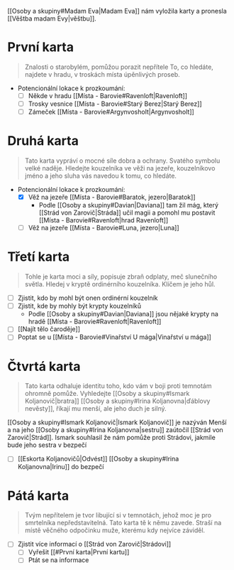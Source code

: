[[Osoby a skupiny#Madam Eva|Madam Eva]] nám vyložila karty a pronesla [[Věštba madam Evy|věštbu]].

# První karta
> Znalosti o starobylém, pomůžou porazit nepřítele
> To, co hledáte, najdete v hradu, v troskách místa úpěnlivých proseb.

- Potencionální lokace k prozkoumání:
	- [ ] Někde v hradu [[Místa - Barovie#Ravenloft|Ravenloft]]
	- [ ] Trosky vesnice [[Místa - Barovie#Starý Berez|Starý Berez]]
	- [ ] Zámeček [[Místa - Barovie#Argynvosholt|Argynvosholt]]
# Druhá karta
> Tato karta vypráví o mocné síle dobra a ochrany. Svatého symbolu velké naděje.
> Hledejte kouzelníka ve věži na jezeře, kouzelníkovo jméno a jeho sluha vás navedou k tomu, co hledáte.

- Potencionální lokace k prozkoumání:
	- [x] Věž na jezeře [[Místa - Barovie#Baratok, jezero|Baratok]]
		- Podle [[Osoby a skupiny#Davian|Daviana]] tam žil mág, který [[Strád von Zarovič|Stráda]] učil magii a pomohl mu postavit [[Místa - Barovie#Ravenloft|hrad Ravenloft]]
	- [ ] Věž na jezeře [[Místa - Barovie#Luna, jezero|Luna]]
# Třetí karta
> Tohle je karta moci a síly, popisuje zbraň odplaty, meč slunečního světla.
> Hledej v kryptě ordinérního kouzelníka. Klíčem je jeho hůl.

- [ ] Zjistit, kdo by mohl být onen ordinérní kouzelník
- [ ] Zjistit, kde by mohly být krypty kouzelníků
	- Podle [[Osoby a skupiny#Davian|Daviana]] jsou nějaké krypty na hradě [[Místa - Barovie#Ravenloft|Ravenloft]]
- [ ] [[Najít tělo čaroděje]]
- [ ] Poptat se u [[Místa - Barovie#Vinařství U mága|Vinařství u mága]]
# Čtvrtá karta
> Tato karta odhaluje identitu toho, kdo vám v boji proti temnotám ohromně pomůže.
> Vyhledejte [[Osoby a skupiny#Ismark Koljanovič|bratra]] [[Osoby a skupiny#Irina Koljanovna|ďáblovy nevěsty]], říkají mu menší, ale jeho duch je silný.

[[Osoby a skupiny#Ismark Koljanovič|Ismark Koljanovič]] je nazýván Menší a na jeho [[Osoby a skupiny#Irina Koljanovna|sestru]] zaútočil [[Strád von Zarovič|Strád]]. Ismark souhlasil že nám pomůže proti Strádovi, jakmile bude jeho sestra v bezpečí

- [ ] [[Eskorta Koljanovičů|Odvést]] [[Osoby a skupiny#Irina Koljanovna|Irinu]] do bezpečí 

# Pátá karta
> Tvým nepřítelem je tvor libující si v temnotách, jehož moc je pro smrtelníka nepředstavitelná. Tato karta tě k němu zavede.
> Straší na místě věčného odpočinku muže, kterému kdy nejvíce záviděl.

- [ ] Zjistit více informací o [[Strád von Zarovič|Strádovi]]
	- [ ] Vyřešit [[#První karta|První kartu]]
	- [ ] Ptát se na informace